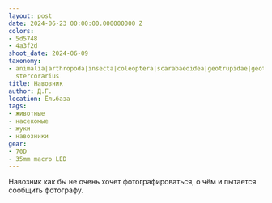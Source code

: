 ```yaml
---
layout: post
date: 2024-06-23 00:00:00.000000000 Z
colors:
- 5d5748
- 4a3f2d
shoot_date: 2024-06-09
taxonomy:
- animalia|arthropoda|insecta|coleoptera|scarabaeoidea|geotrupidae|geotrupes|geotrupes
  stercorarius
title: Навозник
author: Д.Г.
location: Ёльбаза
tags:
- животные
- насекомые
- жуки
- навозники
gear:
- 70D
- 35mm macro LED
---
```

Навозник как бы не очень хочет фотографироваться, о чём и пытается сообщить фотографу.

